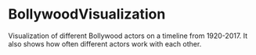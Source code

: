 # BollywoodVisualization
Visualization of different Bollywood actors on a timeline from 1920-2017. It also shows how often different actors work with each other.
